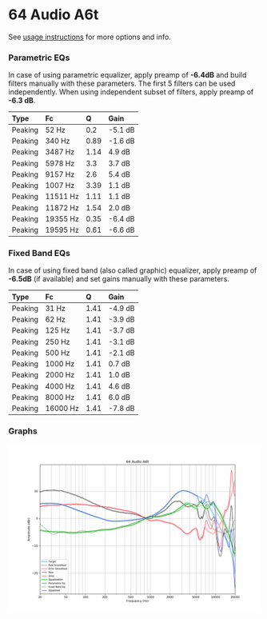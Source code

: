 # 64 Audio A6t
See [usage instructions](https://github.com/jaakkopasanen/AutoEq#usage) for more options and info.

### Parametric EQs
In case of using parametric equalizer, apply preamp of **-6.4dB** and build filters manually
with these parameters. The first 5 filters can be used independently.
When using independent subset of filters, apply preamp of **-6.3 dB**.

| Type    | Fc       |    Q | Gain    |
|:--------|:---------|:-----|:--------|
| Peaking | 52 Hz    | 0.2  | -5.1 dB |
| Peaking | 340 Hz   | 0.89 | -1.6 dB |
| Peaking | 3487 Hz  | 1.14 | 4.9 dB  |
| Peaking | 5978 Hz  | 3.3  | 3.7 dB  |
| Peaking | 9157 Hz  | 2.6  | 5.4 dB  |
| Peaking | 1007 Hz  | 3.39 | 1.1 dB  |
| Peaking | 11511 Hz | 1.11 | 1.1 dB  |
| Peaking | 11872 Hz | 1.54 | 2.0 dB  |
| Peaking | 19355 Hz | 0.35 | -6.4 dB |
| Peaking | 19595 Hz | 0.61 | -6.6 dB |

### Fixed Band EQs
In case of using fixed band (also called graphic) equalizer, apply preamp of **-6.5dB**
(if available) and set gains manually with these parameters.

| Type    | Fc       |    Q | Gain    |
|:--------|:---------|:-----|:--------|
| Peaking | 31 Hz    | 1.41 | -4.9 dB |
| Peaking | 62 Hz    | 1.41 | -3.9 dB |
| Peaking | 125 Hz   | 1.41 | -3.7 dB |
| Peaking | 250 Hz   | 1.41 | -3.1 dB |
| Peaking | 500 Hz   | 1.41 | -2.1 dB |
| Peaking | 1000 Hz  | 1.41 | 0.7 dB  |
| Peaking | 2000 Hz  | 1.41 | 1.0 dB  |
| Peaking | 4000 Hz  | 1.41 | 4.6 dB  |
| Peaking | 8000 Hz  | 1.41 | 6.0 dB  |
| Peaking | 16000 Hz | 1.41 | -7.8 dB |

### Graphs
![](./64%20Audio%20A6t.png)
